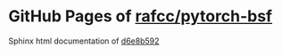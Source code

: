 GitHub Pages of [rafcc/pytorch-bsf](https://github.com/rafcc/pytorch-bsf.git)
===
Sphinx html documentation of [d6e8b592](https://github.com/rafcc/pytorch-bsf/tree/d6e8b5929a3befaa91f4c51bf43137a7eb7bbd0a)
